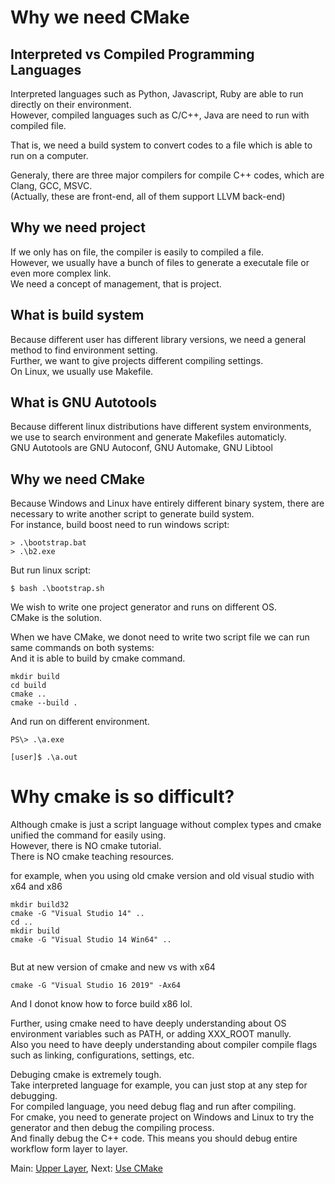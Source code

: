 # Why we need CMake

## Interpreted vs Compiled Programming Languages
Interpreted languages such as Python, Javascript, Ruby are able to run directly on their environment.  
However, compiled languages such as C/C++, Java are need to run with compiled file.  

That is, we need a build system to convert codes to a file which is able to run on a computer.  

Generaly, there are three major compilers for compile C++ codes, which are Clang, GCC, MSVC.  
(Actually, these are front-end, all of them support LLVM back-end)  

## Why we need project
If we only has on file, the compiler is easily to compiled a file.  
However, we usually have a bunch of files to generate a executale file or even more complex link.  
We need a concept of management, that is project.  

## What is build system
Because different user has different library versions, we need a general method to find environment setting.  
Further, we want to give projects different compiling settings.  
On Linux, we usually use Makefile.  

## What is GNU Autotools
Because different linux distributions have different system environments, we use to search environment and generate Makefiles automaticly.  
GNU Autotools are GNU Autoconf, GNU Automake, GNU Libtool

## Why we need CMake
Because Windows and Linux have entirely different binary system, there are necessary to write another script to generate build system.  
For instance, build boost need to run windows script:
```
> .\bootstrap.bat  
> .\b2.exe  
```
But run linux script:
```
$ bash .\bootstrap.sh
```

We wish to write one project generator and runs on different OS.  
CMake is the solution.  

When we have CMake, we donot need to write two script file we can run same commands on both systems:  
And it is able to build by cmake command.  
```
mkdir build
cd build
cmake ..
cmake --build . 
```

And run on different environment.  
```
PS\> .\a.exe
```

```
[user]$ .\a.out
```

# Why cmake is so difficult?
Although cmake is just a script language without complex types and cmake unified the command for easily using.  
However, there is NO cmake tutorial.  
There is NO cmake teaching resources.  

for example, when you using old cmake version and old visual studio with x64 and x86
```
mkdir build32
cmake -G "Visual Studio 14" ..
cd ..
mkdir build
cmake -G "Visual Studio 14 Win64" ..


```
But at new version of cmake and new vs  with x64
```
cmake -G "Visual Studio 16 2019" -Ax64

```
And I donot know how to force build x86 lol.


Further, using cmake need to have deeply understanding about OS environment variables such as PATH, or adding XXX_ROOT manully.  
Also you need to have deeply understanding about compiler compile flags such as linking, configurations, settings, etc.  

Debuging cmake is extremely tough.  
Take interpreted language for example, you can just stop at any step for debugging.  
For compiled language, you need debug flag and run after compiling.  
For cmake, you need to generate project on Windows and Linux to try the generator and then debug the compiling process.  
And finally debug the C++ code. This means you should debug entire workflow form layer to layer.  


Main: [Upper Layer](../), 
Next: [Use CMake](../1.%20Use/)